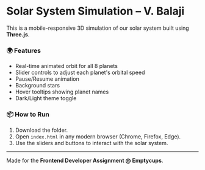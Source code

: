 # Solar System Simulation – V. Balaji

This is a mobile-responsive 3D simulation of our solar system built using **Three.js**.

### 🌍 Features
- Real-time animated orbit for all 8 planets
- Slider controls to adjust each planet's orbital speed
- Pause/Resume animation
- Background stars
- Hover tooltips showing planet names
- Dark/Light theme toggle

### 📦 How to Run
1. Download the folder.
2. Open `index.html` in any modern browser (Chrome, Firefox, Edge).
3. Use the sliders and buttons to interact with the solar system.

---

Made for the **Frontend Developer Assignment @ Emptycups**.
